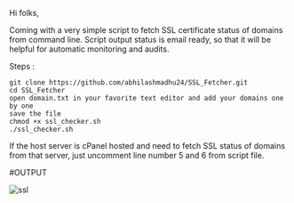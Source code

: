 Hi folks,

Coming with a very simple script to fetch SSL certificate status of domains from command line. Script output status is email ready, so that it will be helpful for automatic monitoring and audits.

Steps :
```
git clone https://github.com/abhilashmadhu24/SSL_Fetcher.git
cd SSL_Fetcher
open domain.txt in your favorite text editor and add your domains one by one
save the file 
chmod +x ssl_checker.sh
./ssl_checker.sh
```

If the host server is cPanel hosted and need to fetch SSL status of domains from that server, just uncomment line number 5 and 6 from script file.


#OUTPUT

   ![ssl](https://user-images.githubusercontent.com/50264439/132498436-03632059-50fb-4965-8738-1b52954722d1.png)
   
                                                       
                                                       

